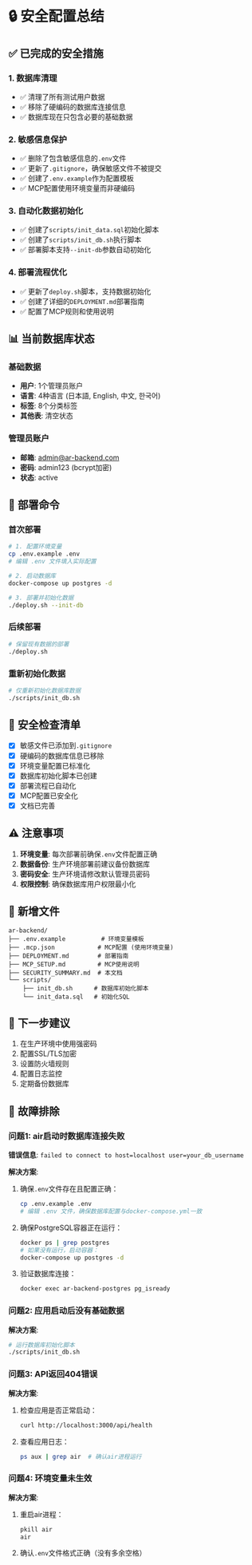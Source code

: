 # 🔒 安全配置总结

## ✅ 已完成的安全措施

### 1. 数据库清理
- ✅ 清理了所有测试用户数据
- ✅ 移除了硬编码的数据库连接信息
- ✅ 数据库现在只包含必要的基础数据

### 2. 敏感信息保护
- ✅ 删除了包含敏感信息的`.env`文件
- ✅ 更新了`.gitignore`，确保敏感文件不被提交
- ✅ 创建了`.env.example`作为配置模板
- ✅ MCP配置使用环境变量而非硬编码

### 3. 自动化数据初始化
- ✅ 创建了`scripts/init_data.sql`初始化脚本
- ✅ 创建了`scripts/init_db.sh`执行脚本
- ✅ 部署脚本支持`--init-db`参数自动初始化

### 4. 部署流程优化
- ✅ 更新了`deploy.sh`脚本，支持数据初始化
- ✅ 创建了详细的`DEPLOYMENT.md`部署指南
- ✅ 配置了MCP规则和使用说明

## 📊 当前数据库状态

### 基础数据
- **用户**: 1个管理员账户
- **语言**: 4种语言 (日本語, English, 中文, 한국어)
- **标签**: 8个分类标签
- **其他表**: 清空状态

### 管理员账户
- **邮箱**: admin@ar-backend.com
- **密码**: admin123 (bcrypt加密)
- **状态**: active

## 🚀 部署命令

### 首次部署
```bash
# 1. 配置环境变量
cp .env.example .env
# 编辑 .env 文件填入实际配置

# 2. 启动数据库
docker-compose up postgres -d

# 3. 部署并初始化数据
./deploy.sh --init-db
```

### 后续部署
```bash
# 保留现有数据的部署
./deploy.sh
```

### 重新初始化数据
```bash
# 仅重新初始化数据库数据
./scripts/init_db.sh
```

## 🔐 安全检查清单

- [x] 敏感文件已添加到`.gitignore`
- [x] 硬编码的数据库信息已移除
- [x] 环境变量配置已标准化
- [x] 数据库初始化脚本已创建
- [x] 部署流程已自动化
- [x] MCP配置已安全化
- [x] 文档已完善

## ⚠️ 注意事项

1. **环境变量**: 每次部署前确保`.env`文件配置正确
2. **数据备份**: 生产环境部署前建议备份数据库
3. **密码安全**: 生产环境请修改默认管理员密码
4. **权限控制**: 确保数据库用户权限最小化

## 📁 新增文件

```
ar-backend/
├── .env.example          # 环境变量模板
├── .mcp.json            # MCP配置 (使用环境变量)
├── DEPLOYMENT.md        # 部署指南
├── MCP_SETUP.md         # MCP使用说明
├── SECURITY_SUMMARY.md  # 本文档
└── scripts/
    ├── init_db.sh      # 数据库初始化脚本
    └── init_data.sql   # 初始化SQL
```

## 🎯 下一步建议

1. 在生产环境中使用强密码
2. 配置SSL/TLS加密
3. 设置防火墙规则
4. 配置日志监控
5. 定期备份数据库

## 🔧 故障排除

### 问题1: air启动时数据库连接失败
**错误信息**: `failed to connect to host=localhost user=your_db_username`

**解决方案**:
1. 确保`.env`文件存在且配置正确：
   ```bash
   cp .env.example .env
   # 编辑 .env 文件，确保数据库配置与docker-compose.yml一致
   ```

2. 确保PostgreSQL容器正在运行：
   ```bash
   docker ps | grep postgres
   # 如果没有运行，启动容器：
   docker-compose up postgres -d
   ```

3. 验证数据库连接：
   ```bash
   docker exec ar-backend-postgres pg_isready
   ```

### 问题2: 应用启动后没有基础数据
**解决方案**:
```bash
# 运行数据库初始化脚本
./scripts/init_db.sh
```

### 问题3: API返回404错误
**解决方案**:
1. 检查应用是否正常启动：
   ```bash
   curl http://localhost:3000/api/health
   ```

2. 查看应用日志：
   ```bash
   ps aux | grep air  # 确认air进程运行
   ```

### 问题4: 环境变量未生效
**解决方案**:
1. 重启air进程：
   ```bash
   pkill air
   air
   ```

2. 确认`.env`文件格式正确（没有多余空格） 